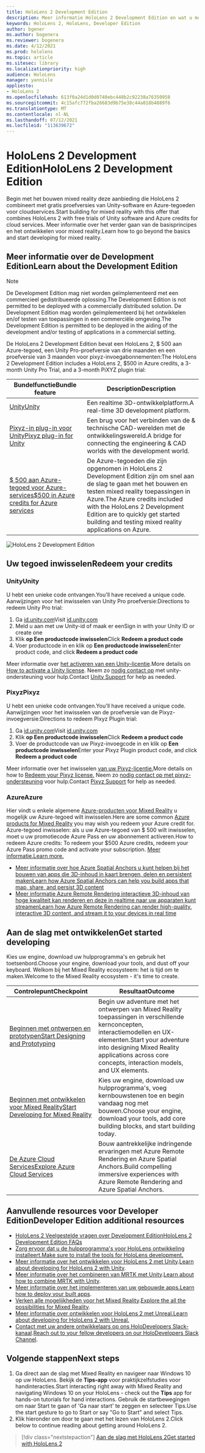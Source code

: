 ```yaml
---
title: HoloLens 2 Development Edition
description: Meer informatie HoloLens 2 Development Edition en wat u moet doen nadat u een van uw eigen versies hebt.
keywords: HoloLens 2, HoloLens, Developer Edition
author: bgener
ms.author: bogenera
ms.reviewer: bogenera
ms.date: 4/12/2021
ms.prod: hololens
ms.topic: article
ms.sitesec: library
ms.localizationpriority: high
audience: HoloLens
manager: yannisle
appliesto:
- HoloLens 2
ms.openlocfilehash: 613f0a24d1d0d0740ebc448b2c92238a76350958
ms.sourcegitcommit: 4c15afc772fba26683d9b75e38c44a018b4889f6
ms.translationtype: MT
ms.contentlocale: nl-NL
ms.lasthandoff: 07/12/2021
ms.locfileid: "113639672"
---
```

# <a name="hololens-2-development-edition"></a><span data-ttu-id="531fa-104">HoloLens 2 Development Edition</span><span class="sxs-lookup"><span data-stu-id="531fa-104">HoloLens 2 Development Edition</span></span>

<span data-ttu-id="531fa-105">Begin met het bouwen mixed reality deze aanbieding die HoloLens 2 combineert met gratis proefversies van Unity-software en Azure-tegoeden voor cloudservices.</span><span class="sxs-lookup"><span data-stu-id="531fa-105">Start building for mixed reality with this offer that combines HoloLens 2 with free trials of Unity software and Azure credits for cloud services.</span></span> <span data-ttu-id="531fa-106">Meer informatie over het verder gaan van de basisprincipes en het ontwikkelen voor mixed reality.</span><span class="sxs-lookup"><span data-stu-id="531fa-106">Learn how to go beyond the basics and start developing for mixed reality.</span></span>

## <a name="learn-about-the-development-edition"></a><span data-ttu-id="531fa-107">Meer informatie over de Development Edition</span><span class="sxs-lookup"><span data-stu-id="531fa-107">Learn about the Development Edition</span></span>

> [!NOTE]
> <span data-ttu-id="531fa-108">De Development Edition mag niet worden geïmplementeerd met een commercieel gedistribueerde oplossing.</span><span class="sxs-lookup"><span data-stu-id="531fa-108">The Development Edition is not permitted to be deployed with a commercially distributed solution.</span></span> <span data-ttu-id="531fa-109">De Development Edition mag worden geïmplementeerd bij het ontwikkelen en/of testen van toepassingen in een commerciële omgeving.</span><span class="sxs-lookup"><span data-stu-id="531fa-109">The Development Edition is permitted to be deployed in the aiding of the development and/or testing of applications in a commercial setting.</span></span>  

<span data-ttu-id="531fa-110">De HoloLens 2 Development Edition bevat een HoloLens 2, $ 500 aan Azure-tegoed, een Unity Pro-proefversie van drie maanden en een proefversie van 3 maanden voor pixyz-invoegabonnementen:</span><span class="sxs-lookup"><span data-stu-id="531fa-110">The HoloLens 2 Development Edition includes a HoloLens 2, $500 in Azure credits, a 3-month Unity Pro Trial, and a 3-month PiXYZ plugin trial:</span></span>

| <span data-ttu-id="531fa-111">Bundelfunctie</span><span class="sxs-lookup"><span data-stu-id="531fa-111">Bundle feature</span></span> | <span data-ttu-id="531fa-112">Description</span><span class="sxs-lookup"><span data-stu-id="531fa-112">Description</span></span> |
|---|---|
|  [<span data-ttu-id="531fa-113">Unity</span><span class="sxs-lookup"><span data-stu-id="531fa-113">Unity</span></span>](https://unity.com/) | <span data-ttu-id="531fa-114">Een realtime 3D-ontwikkelplatform.</span><span class="sxs-lookup"><span data-stu-id="531fa-114">A real-time 3D development platform.</span></span>   |
|  [<span data-ttu-id="531fa-115">Pixyz-in plug-in voor Unity</span><span class="sxs-lookup"><span data-stu-id="531fa-115">Pixyz plug-in for Unity</span></span>](https://www.pixyz-software.com/plugin/) | <span data-ttu-id="531fa-116">Een brug voor het verbinden van de &amp; technische CAD-werelden met de ontwikkelingswereld.</span><span class="sxs-lookup"><span data-stu-id="531fa-116">A bridge for connecting the engineering &amp; CAD worlds with the development world.</span></span>   |
| [<span data-ttu-id="531fa-117">$ 500 aan Azure-tegoed voor Azure-services</span><span class="sxs-lookup"><span data-stu-id="531fa-117">$500 in Azure credits for Azure services</span></span>](https://azure.microsoft.com/resources/) | <span data-ttu-id="531fa-118">De Azure-tegoeden die zijn opgenomen in HoloLens 2 Development Edition zijn om snel aan de slag te gaan met het bouwen en testen mixed reality toepassingen in Azure.</span><span class="sxs-lookup"><span data-stu-id="531fa-118">The Azure credits included with the HoloLens 2 Development Edition are to quickly get started building and testing mixed reality applications on Azure.</span></span> |

![HoloLens 2 Development Edition](./images/hololens-2-dev-ed.png)

## <a name="redeem-your-credits"></a><span data-ttu-id="531fa-120">Uw tegoed inwisselen</span><span class="sxs-lookup"><span data-stu-id="531fa-120">Redeem your credits</span></span>

### <a name="unity"></a><span data-ttu-id="531fa-121">Unity</span><span class="sxs-lookup"><span data-stu-id="531fa-121">Unity</span></span>
<span data-ttu-id="531fa-122">U hebt een unieke code ontvangen.</span><span class="sxs-lookup"><span data-stu-id="531fa-122">You'll have received a unique code.</span></span> <span data-ttu-id="531fa-123">Aanwijzingen voor het inwisselen van Unity Pro proefversie:</span><span class="sxs-lookup"><span data-stu-id="531fa-123">Directions to redeem Unity Pro trial:</span></span>
1. <span data-ttu-id="531fa-124">Ga [id.unity.com](http://id.unity.com/)</span><span class="sxs-lookup"><span data-stu-id="531fa-124">Visit [id.unity.com](http://id.unity.com/)</span></span>
1. <span data-ttu-id="531fa-125">Meld u aan met uw Unity-id of maak er een</span><span class="sxs-lookup"><span data-stu-id="531fa-125">Sign in with your Unity ID or create one</span></span>
1. <span data-ttu-id="531fa-126">Klik **op Een productcode inwisselen**</span><span class="sxs-lookup"><span data-stu-id="531fa-126">Click **Redeem a product code**</span></span>
1. <span data-ttu-id="531fa-127">Voer productcode in en klik op **Een productcode inwisselen**</span><span class="sxs-lookup"><span data-stu-id="531fa-127">Enter product code, and click **Redeem a product code**</span></span>

<span data-ttu-id="531fa-128">Meer informatie over [het activeren van een Unity-licentie](https://support.unity3d.com/hc/articles/211438683-How-do-I-activate-my-license-).</span><span class="sxs-lookup"><span data-stu-id="531fa-128">More details on [How to activate a Unity license](https://support.unity3d.com/hc/articles/211438683-How-do-I-activate-my-license-).</span></span> <span data-ttu-id="531fa-129">Neem zo [nodig contact op](https://support.unity3d.com/hc) met unity-ondersteuning voor hulp.</span><span class="sxs-lookup"><span data-stu-id="531fa-129">Contact [Unity Support](https://support.unity3d.com/hc) for help as needed.</span></span>  

### <a name="pixyz"></a><span data-ttu-id="531fa-130">Pixyz</span><span class="sxs-lookup"><span data-stu-id="531fa-130">Pixyz</span></span>
<span data-ttu-id="531fa-131">U hebt een unieke code ontvangen.</span><span class="sxs-lookup"><span data-stu-id="531fa-131">You'll have received a unique code.</span></span> <span data-ttu-id="531fa-132">Aanwijzingen voor het inwisselen van de proefversie van de Pixyz-invoegversie:</span><span class="sxs-lookup"><span data-stu-id="531fa-132">Directions to redeem Pixyz Plugin trial:</span></span>
1. <span data-ttu-id="531fa-133">Ga [id.unity.com](http://id.unity.com/)</span><span class="sxs-lookup"><span data-stu-id="531fa-133">Visit [id.unity.com](http://id.unity.com/)</span></span>
1. <span data-ttu-id="531fa-134">Klik **op Een productcode inwisselen**</span><span class="sxs-lookup"><span data-stu-id="531fa-134">Click **Redeem a product code**</span></span>
1. <span data-ttu-id="531fa-135">Voer de productcode van uw Pixyz-invoegcode in en klik op **Een productcode inwisselen**</span><span class="sxs-lookup"><span data-stu-id="531fa-135">Enter your Pixyz Plugin product code, and click **Redeem a product code**</span></span>

<span data-ttu-id="531fa-136">Meer informatie over het inwisselen [van uw Pixyz-licentie.](https://www.pixyz-software.com/documentations/html/2020.1/review/TrialLicense.html)</span><span class="sxs-lookup"><span data-stu-id="531fa-136">More details on how to [Redeem your Pixyz license.](https://www.pixyz-software.com/documentations/html/2020.1/review/TrialLicense.html)</span></span> <span data-ttu-id="531fa-137">Neem zo [nodig contact op met pixyz-ondersteuning](https://www.pixyz-software.com/support/) voor hulp.</span><span class="sxs-lookup"><span data-stu-id="531fa-137">Contact [Pixyz Support](https://www.pixyz-software.com/support/) for help as needed.</span></span>

### <a name="azure"></a><span data-ttu-id="531fa-138">Azure</span><span class="sxs-lookup"><span data-stu-id="531fa-138">Azure</span></span>
<span data-ttu-id="531fa-139">Hier vindt u enkele algemene [Azure-producten voor Mixed Reality](https://azure.microsoft.com/topic/mixed-reality/) u mogelijk uw Azure-tegoed wilt inwisselen.</span><span class="sxs-lookup"><span data-stu-id="531fa-139">Here are some common [Azure products for Mixed Reality](https://azure.microsoft.com/topic/mixed-reality/) you may wish you redeem your Azure credit for.</span></span>
<span data-ttu-id="531fa-140">Azure-tegoed inwisselen: als u uw Azure-tegoed van $ 500 wilt inwisselen, moet u uw promotiecode Azure Pass en uw abonnement activeren.</span><span class="sxs-lookup"><span data-stu-id="531fa-140">How to redeem Azure credits: To redeem your $500 Azure credits, redeem your Azure Pass promo code and activate your subscription.</span></span> [<span data-ttu-id="531fa-141">Meer informatie.</span><span class="sxs-lookup"><span data-stu-id="531fa-141">Learn more.</span></span>](hololens2-development-edition-faq.yml#how-can-i-redeem-my--500-azure-credit-)

- [<span data-ttu-id="531fa-142">Meer informatie over hoe Azure Spatial Anchors u kunt helpen bij het bouwen van apps die 3D-inhoud in kaart brengen, delen en persistent maken</span><span class="sxs-lookup"><span data-stu-id="531fa-142">Learn how Azure Spatial Anchors can help you build apps that map, share, and persist 3D content</span></span>](https://azure.microsoft.com/services/spatial-anchors/)
- [<span data-ttu-id="531fa-143">Meer informatie Azure Remote Rendering interactieve 3D-inhoud van hoge kwaliteit kan renderen en deze in realtime naar uw apparaten kunt streamen</span><span class="sxs-lookup"><span data-stu-id="531fa-143">Learn how Azure Remote Rendering can render high-quality, interactive 3D content, and stream it to your devices in real time</span></span>](https://azure.microsoft.com/services/remote-rendering/)

## <a name="get-started-developing"></a><span data-ttu-id="531fa-144">Aan de slag met ontwikkelen</span><span class="sxs-lookup"><span data-stu-id="531fa-144">Get started developing</span></span>

<span data-ttu-id="531fa-145">Kies uw engine, download uw hulpprogramma's en gebruik het toetsenbord.</span><span class="sxs-lookup"><span data-stu-id="531fa-145">Choose your engine, download your tools, and dust off your keyboard.</span></span> <span data-ttu-id="531fa-146">Welkom bij het Mixed Reality ecosysteem: het is tijd om te maken.</span><span class="sxs-lookup"><span data-stu-id="531fa-146">Welcome to the Mixed Reality ecosystem - it's time to create.</span></span>

|     <span data-ttu-id="531fa-147">Controlepunt</span><span class="sxs-lookup"><span data-stu-id="531fa-147">Checkpoint</span></span>                              |     <span data-ttu-id="531fa-148">Resultaat</span><span class="sxs-lookup"><span data-stu-id="531fa-148">Outcome</span></span>                                                                                                                    |
|---------------------------------------------|---------------------------------------------------------------------------------------------------------------------------------|
|     [<span data-ttu-id="531fa-149">Beginnen met ontwerpen en prototypen</span><span class="sxs-lookup"><span data-stu-id="531fa-149">Start Designing and Prototyping</span></span>](/windows/mixed-reality/design/design)         |     <span data-ttu-id="531fa-150">Begin uw adventure met het ontwerpen van Mixed Reality toepassingen in verschillende kernconcepten, interactiemodellen en UX-elementen.</span><span class="sxs-lookup"><span data-stu-id="531fa-150">Start your adventure into designing Mixed Reality applications across core concepts, interaction models, and UX elements.</span></span>     |
|     [<span data-ttu-id="531fa-151">Beginnen met ontwikkelen voor Mixed Reality</span><span class="sxs-lookup"><span data-stu-id="531fa-151">Start Developing for Mixed Reality</span></span>](/windows/mixed-reality/develop/development?tabs=unity)    |     <span data-ttu-id="531fa-152">Kies uw engine, download uw hulpprogramma's, voeg kernbouwstenen toe en begin vandaag nog met bouwen.</span><span class="sxs-lookup"><span data-stu-id="531fa-152">Choose your engine, download your tools, add core building blocks, and start building today.</span></span>                                  |
|     [<span data-ttu-id="531fa-153">De Azure Cloud Services</span><span class="sxs-lookup"><span data-stu-id="531fa-153">Explore Azure Cloud Services</span></span>](/windows/mixed-reality/develop/mixed-reality-cloud-services)            |     <span data-ttu-id="531fa-154">Bouw aantrekkelijke indringende ervaringen met Azure Remote Rendering en Azure Spatial Anchors.</span><span class="sxs-lookup"><span data-stu-id="531fa-154">Build compelling immersive experiences with Azure Remote Rendering and Azure Spatial Anchors.</span></span>                                 |

## <a name="developer-edition-additional-resources"></a><span data-ttu-id="531fa-155">Aanvullende resources voor Developer Edition</span><span class="sxs-lookup"><span data-stu-id="531fa-155">Developer Edition additional resources</span></span>

- [<span data-ttu-id="531fa-156">HoloLens 2 Veelgestelde vragen over Development Edition</span><span class="sxs-lookup"><span data-stu-id="531fa-156">HoloLens 2 Development Edition FAQs</span></span>](hololens2-development-edition-faq.yml)
- [<span data-ttu-id="531fa-157">Zorg ervoor dat u de hulpprogramma's voor HoloLens ontwikkeling installeert.</span><span class="sxs-lookup"><span data-stu-id="531fa-157">Make sure to install the tools for HoloLens development.</span></span>](/windows/mixed-reality/develop/install-the-tools?tabs=unity)
- <span data-ttu-id="531fa-158">[Meer informatie over het ontwikkelen voor HoloLens 2 met Unity](/windows/mixed-reality/develop/unity/unity-development-overview?tabs=mrtk%2Carr%2Chl2).</span><span class="sxs-lookup"><span data-stu-id="531fa-158">[Learn about developing for HoloLens 2 with Unity](/windows/mixed-reality/develop/unity/unity-development-overview?tabs=mrtk%2Carr%2Chl2).</span></span>
- <span data-ttu-id="531fa-159">[Meer informatie over het combineren van MRTK met Unity](/windows/mixed-reality/develop/unity/mrtk-getting-started).</span><span class="sxs-lookup"><span data-stu-id="531fa-159">[Learn about how to combine MRTK with Unity](/windows/mixed-reality/develop/unity/mrtk-getting-started).</span></span>
- <span data-ttu-id="531fa-160">[Meer informatie over het implementeren van uw gebouwde apps.](app-deploy-overview.md)</span><span class="sxs-lookup"><span data-stu-id="531fa-160">[Learn how to deploy your built apps](app-deploy-overview.md).</span></span>
- <span data-ttu-id="531fa-161">[Verken alle mogelijkheden voor het Mixed Reality](/windows/mixed-reality/).</span><span class="sxs-lookup"><span data-stu-id="531fa-161">[Explore the all the possibilities for Mixed Reality](/windows/mixed-reality/).</span></span>
- [<span data-ttu-id="531fa-162">Meer informatie over ontwikkelen voor HoloLens 2 met Unreal.</span><span class="sxs-lookup"><span data-stu-id="531fa-162">Learn about developing for HoloLens 2 with Unreal.</span></span>](/windows/mixed-reality/develop/unreal/unreal-development-overview?tabs=mrtk%2Casa)
- <span data-ttu-id="531fa-163">[Contact met uw andere ontwikkelaars op ons HoloDevelopers Slack-kanaal](https://holodevelopersslack.azurewebsites.net/).</span><span class="sxs-lookup"><span data-stu-id="531fa-163">[Reach out to your fellow developers on our HoloDevelopers Slack Channel](https://holodevelopersslack.azurewebsites.net/).</span></span>

## <a name="next-steps"></a><span data-ttu-id="531fa-164">Volgende stappen</span><span class="sxs-lookup"><span data-stu-id="531fa-164">Next steps</span></span>

1. <span data-ttu-id="531fa-165">Ga direct aan de slag met Mixed Reality en navigeer naar Windows 10 op uw HoloLens. Bekijk de **Tips-app** voor praktijkzelfstudies voor handinteracties.</span><span class="sxs-lookup"><span data-stu-id="531fa-165">Start interacting right away with Mixed Reality and navigating Windows 10 on your HoloLens - check out the **Tips** app for hands-on tutorials for hand interactions.</span></span> <span data-ttu-id="531fa-166">Gebruik de startbewegingen om naar Start te gaan of 'Ga naar start' te zeggen en selecteer Tips.</span><span class="sxs-lookup"><span data-stu-id="531fa-166">Use the start gesture to go to Start or say "Go to Start" and select Tips.</span></span>
1. <span data-ttu-id="531fa-167">Klik hieronder om door te gaan met het lezen van HoloLens 2.</span><span class="sxs-lookup"><span data-stu-id="531fa-167">Click below to continue reading about getting around HoloLens 2.</span></span>

> [!div class="nextstepaction"]
> [<span data-ttu-id="531fa-168">Aan de slag met HoloLens 2</span><span class="sxs-lookup"><span data-stu-id="531fa-168">Get started with HoloLens 2</span></span>](hololens2-basic-usage.md)
